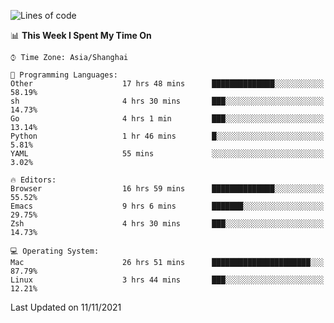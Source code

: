 <!--START_SECTION:waka-->
![Lines of code](https://img.shields.io/badge/From%20Hello%20World%20I%27ve%20Written-34457%20lines%20of%20code-blue)

📊 **This Week I Spent My Time On** 

```text
⌚︎ Time Zone: Asia/Shanghai

💬 Programming Languages: 
Other                    17 hrs 48 mins      ██████████████░░░░░░░░░░░   58.19% 
sh                       4 hrs 30 mins       ███░░░░░░░░░░░░░░░░░░░░░░   14.73% 
Go                       4 hrs 1 min         ███░░░░░░░░░░░░░░░░░░░░░░   13.14% 
Python                   1 hr 46 mins        █░░░░░░░░░░░░░░░░░░░░░░░░   5.81% 
YAML                     55 mins             ░░░░░░░░░░░░░░░░░░░░░░░░░   3.02%

🔥 Editors: 
Browser                  16 hrs 59 mins      ██████████████░░░░░░░░░░░   55.52% 
Emacs                    9 hrs 6 mins        ███████░░░░░░░░░░░░░░░░░░   29.75% 
Zsh                      4 hrs 30 mins       ███░░░░░░░░░░░░░░░░░░░░░░   14.73%

💻 Operating System: 
Mac                      26 hrs 51 mins      ██████████████████████░░░   87.79% 
Linux                    3 hrs 44 mins       ███░░░░░░░░░░░░░░░░░░░░░░   12.21%

```


 Last Updated on 11/11/2021
<!--END_SECTION:waka-->
